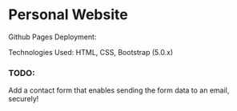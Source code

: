 # Personal Website
Github Pages Deployment:

Technologies Used: HTML, CSS, Bootstrap (5.0.x)

### TODO:
Add a contact form that enables sending the form data to an email, securely! 